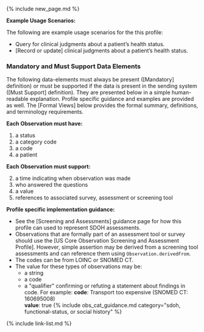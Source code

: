 {% include new_page.md %}

**Example Usage Scenarios:**

The following are example usage scenarios for the this profile:

-  Query for clinical judgments about a patient’s health status.
-  [Record or update] clinical judgments about a patient’s health status.

### Mandatory and Must Support Data Elements


The following data-elements must always be present ([Mandatory] definition) or must be supported if the data is present in the sending system ([Must Support] definition). They are presented below in a simple human-readable explanation.  Profile specific guidance and examples are provided as well.  The [Formal Views] below provides the  formal summary, definitions, and  terminology requirements.

**Each Observation must have:**

1. a status
1. a category code
2. a code
3. a patient

**Each Observation must support:**


2. a time indicating when observation was made
3. who answered the questions
4. a value
5. references to associated survey, assessment or screening tool

**Profile specific implementation guidance:**
- See the [Screening and Assessments] guidance page for how this profile can used to represent SDOH assessments.
- Observations that are formally part of an assessment tool or survey should use the [US Core Observation Screening and Assessment Profile]. However, simple assertion may be derived from a screening tool assessments and can reference them using `Observation.derivedFrom`.
- The codes can be from LOINC or SNOMED CT.
- The value for these types of observations may be:
  -  a string
  -  a code
  -  a "qualifier" confirming or refuting a statement about findings in code. For example:
      **code**: Transport too expensive (SNOMED CT: 160695008)  
      **value**: true
{% include obs_cat_guidance.md category="sdoh, functional-status, or social history" %}

{% include link-list.md %}
